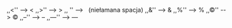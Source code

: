 
,,<'' --> &lt;
,,>'' --> &gt;
,, '' --> &nbsp; (niełamana spacja)
,,&'' --> &amp;
,,%'' --> &percnt;
,,©'' --> &copy;
,,–'' --> &ndash;
,,—'' --> &mdash;
<!-- A tu jest właśnie komentarz ... -->